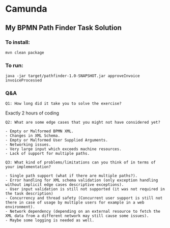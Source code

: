 # Camunda

## My BPMN Path Finder Task Solution

### To install:

``` mvn clean package ```

### To run:

``` java -jar target/pathfinder-1.0-SNAPSHOT.jar approveInvoice invoiceProcessed ```

### Q&A

``` Q1: How long did it take you to solve the exercise? ```

Exactly 2 hours of coding

``` Q2: What are some edge cases that you might not have considered yet? ```

    - Empty or Malformed BPMN XML.
    - Changes in XML Schema.
    - Empty or Malformed User Supplied Arguments.
    - Networking issues.
    - Very large input which exceeds machine resources.
    - Lack of support for multiple paths.

``` Q3: What kind of problems/limitations can you think of in terms of your implementation? ```

    - Single path support (what if there are multiple paths?).
    - Error handling for XML schema validation (only exception handling without implicit edge cases descriptive exceptions).
    - User input validation is still not supported (it was not required in the task description)
    - Concurrency and thread safety (Concurrent user support is still not there in case of usage by multiple users for example in a web environment).
    - Network dependency (depending on an external resource to fetch the XML data from a different network may still cause some issues).
    - Maybe some logging is needed as well.
